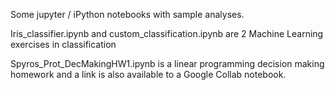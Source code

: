 Some jupyter / iPython notebooks with sample analyses.

Iris_classifier.ipynb and custom_classification.ipynb are 2 Machine Learning exercises in classification

Spyros_Prot_DecMakingHW1.ipynb is a linear programming decision making homework and a link is also available to a Google Collab notebook.
